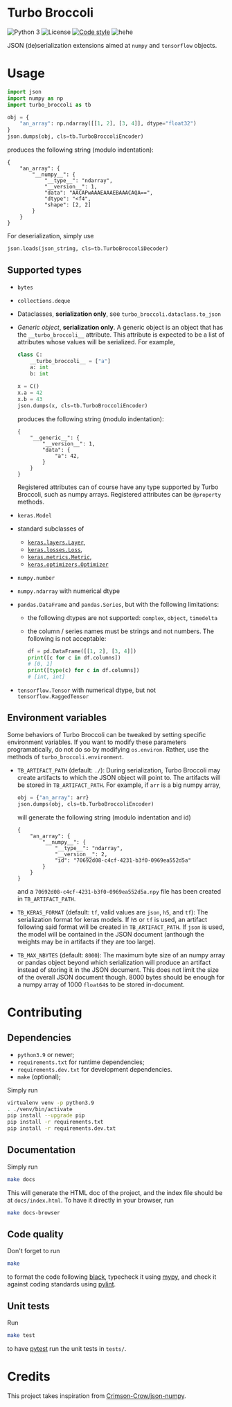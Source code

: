 Turbo Broccoli
==============

![Python 3](https://img.shields.io/badge/python-3-blue)
![License](https://img.shields.io/github/license/altaris/turbo-broccoli)
[![Code style](https://img.shields.io/badge/style-black-black)](https://pypi.org/project/black)
![hehe](https://img.shields.io/badge/project%20name-github-pink)

JSON (de)serialization extensions aimed at `numpy` and `tensorflow` objects.

# Usage

```py
import json
import numpy as np
import turbo_broccoli as tb

obj = {
    "an_array": np.ndarray([[1, 2], [3, 4]], dtype="float32")
}
json.dumps(obj, cls=tb.TurboBroccoliEncoder)
```
produces the following string (modulo indentation):
```
{
    "an_array": {
        "__numpy__": {
            "__type__": "ndarray",
            "__version__": 1,
            "data": "AACAPwAAAEAAAEBAAACAQA==",
            "dtype": "<f4",
            "shape": [2, 2]
        }
    }
}
```

For deserialization, simply use
```py
json.loads(json_string, cls=tb.TurboBroccoliDecoder)
```

## Supported types

* `bytes`

* `collections.deque`

* Dataclasses, **serialization only**, see `turbo_broccoli.dataclass.to_json`

* *Generic object*, **serialization only**. A generic object is an object that
  has the `__turbo_broccoli__` attribute. This attribute is expected to be a
  list of attributes whose values will be serialized. For example,

    ```py
    class C:
        __turbo_broccoli__ = ["a"]
        a: int
        b: int

    x = C()
    x.a = 42
    x.b = 43
    json.dumps(x, cls=tb.TurboBroccoliEncoder)
    ```
  produces the following string (modulo indentation):

    ```
    {
        "__generic__": {
            "__version__": 1,
            "data": {
                "a": 42,
            }
        }
    }
    ```

  Registered attributes can of course have any type supported by Turbo
  Broccoli, such as numpy arrays. Registered attributes can be `@property`
  methods.

* `keras.Model`

* standard subclasses of
  * [`keras.layers.Layer`](https://keras.io/api/layers/),
  * [`keras.losses.Loss`](https://keras.io/api/losses/),
  * [`keras.metrics.Metric`](https://keras.io/api/metrics/),
  * [`keras.optimizers.Optimizer`](https://keras.io/api/optimizers/)
* `numpy.number`

* `numpy.ndarray` with numerical dtype

* `pandas.DataFrame` and `pandas.Series`, but with the following limitations:
  * the following dtypes are not supported: `complex`, `object`, `timedelta`
  * the column / series names must be strings and not numbers. The following is
    not acceptable:

      ```py
      df = pd.DataFrame([[1, 2], [3, 4]])
      print([c for c in df.columns])
      # [0, 1]
      print([type(c) for c in df.columns])
      # [int, int]
      ```

* `tensorflow.Tensor` with numerical dtype, but not `tensorflow.RaggedTensor`

## Environment variables

Some behaviors of Turbo Broccoli can be tweaked by setting specific environment
variables. If you want to modify these parameters programatically, do not do so
by modifying `os.environ`. Rather, use the methods of
`turbo_broccoli.environment`.

* `TB_ARTIFACT_PATH` (default: `./`): During serialization, Turbo Broccoli may
  create artifacts to which the JSON object will point to. The artifacts will
  be stored in `TB_ARTIFACT_PATH`. For example, if `arr` is a big numpy array,

    ```py
    obj = {"an_array": arr}
    json.dumps(obj, cls=tb.TurboBroccoliEncoder)
    ```

  will generate the following string (modulo indentation and id)

    ```
    {
        "an_array": {
            "__numpy__": {
                "__type__": "ndarray",
                "__version__": 2,
                "id": "70692d08-c4cf-4231-b3f0-0969ea552d5a"
            }
        }
    }
    ```

  and a `70692d08-c4cf-4231-b3f0-0969ea552d5a.npy` file has been created in
  `TB_ARTIFACT_PATH`.

* `TB_KERAS_FORMAT` (default: `tf`, valid values are `json`, `h5`, and `tf`):
  The serialization format for keras models. If `h5` or `tf` is used, an
  artifact following said format will be created in `TB_ARTIFACT_PATH`. If
  `json` is used, the model will be contained in the JSON document (anthough
  the weights may be in artifacts if they are too large).

* `TB_MAX_NBYTES` (default: `8000`): The maximum byte size of an numpy array or
  pandas object beyond which serialization will produce an artifact instead of
  storing it in the JSON document. This does not limit the size of the overall
  JSON document though. 8000 bytes should be enough for a numpy array of 1000
  `float64`s to be stored in-document.

# Contributing

## Dependencies

* `python3.9` or newer;
* `requirements.txt` for runtime dependencies;
* `requirements.dev.txt` for development dependencies.
* `make` (optional);

Simply run
```sh
virtualenv venv -p python3.9
. ./venv/bin/activate
pip install --upgrade pip
pip install -r requirements.txt
pip install -r requirements.dev.txt
```

## Documentation

Simply run
```sh
make docs
```
This will generate the HTML doc of the project, and the index file should be at
`docs/index.html`. To have it directly in your browser, run
```sh
make docs-browser
```

## Code quality

Don't forget to run
```sh
make
```
to format the code following [black](https://pypi.org/project/black/),
typecheck it using [mypy](http://mypy-lang.org/), and check it against coding
standards using [pylint](https://pylint.org/).

## Unit tests

Run
```sh
make test
```
to have [pytest](https://docs.pytest.org/) run the unit tests in `tests/`.

# Credits

This project takes inspiration from
[Crimson-Crow/json-numpy](https://github.com/Crimson-Crow/json-numpy).
